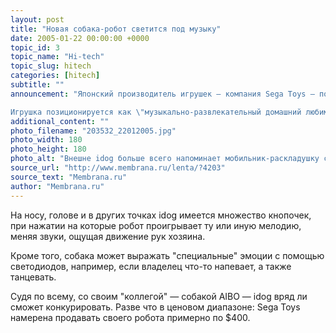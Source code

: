 ```yaml
---
layout: post
title: "Новая собака-робот светится под музыку"
date: 2005-01-22 00:00:00 +0000
topic_id: 3
topic_name: "Hi-tech"
topic_slug: hitech
categories: [hitech]
subtitle: ""
announcement: "Японский производитель игрушек — компания Sega Toys — пообещала 1 апреля 2005 года начать продажи своего нового робота-собаки idog.

Игрушка позиционируется как \"музыкально-развлекательный домашний любимец\" — это значит, что собачка может \"сочинять и исполнять музыкальные композиции, наслаждаться музыкой вместе со своим владельцем\"."
additional_content: ""
photo_filename: "203532_22012005.jpg"
photo_width: 180
photo_height: 180
photo_alt: "Внешне idog больше всего напоминает мобильник-раскладушку с ушами (иллюстрация с сайта idog-segatoys.com)"
source_url: "http://www.membrana.ru/lenta/?4203"
source_text: "Membrana.ru"
author: "Membrana.ru"
---
```

На носу, голове и в других точках idog имеется множество кнопочек, при нажатии на которые робот проигрывает ту или иную мелодию, меняя звуки, ощущая движение рук хозяина.

Кроме того, собака может выражать "специальные" эмоции с помощью светодиодов, например, если владелец что-то напевает, а также танцевать.

Судя по всему, со своим "коллегой" — собакой AIBO — idog вряд ли сможет конкурировать. Разве что в ценовом диапазоне: Sega Toys намерена продавать своего робота примерно по $400.
